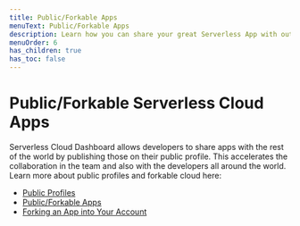 ```yaml
---
title: Public/Forkable Apps
menuText: Public/Forkable Apps
description: Learn how you can share your great Serverless App with outer world
menuOrder: 6
has_children: true
has_toc: false
---
```


# Public/Forkable Serverless Cloud Apps

Serverless Cloud Dashboard allows developers to share apps with the rest of the world by publishing those on their public profile. This accelerates the collaboration in the team and also with the developers all around the world. Learn more about public profiles and forkable cloud here: 

- [Public Profiles](/cloud/docs/public-apps/public-profiles)
- [Public/Forkable Apps](/cloud/docs/public-apps/public-forkable-apps)
- [Forking an App into Your Account](/cloud/docs/public-apps/forking-apps)